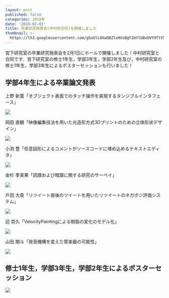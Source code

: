 ```yaml
---
layout: post
published: false
categories: 2018年
date: '2018-02-01'
title: 卒業研究発表会(中村研合同)を開催しました
thumbnail: >-
  https://lh3.googleusercontent.com/gSoUlL0XwO8ZlxHVsBgFZmYlGBvUVY9TtV5iaXVIXKxUWNo6GhJyq3nKfaFP90phWWlI0MjaQNEjxB0Fi9VAd7Bw26T8AQ3cvEH__6sULcza3Ho5ZbIpU6N7LLQ1hLzWU79IlDMWt870FZzTOeAV8gmribPJAiIPR9WFv8mpmm787ieKIP_u82_tZgsLY8XiXfZvq0kMk1s4pqdb7Tyi8_eG1q2IbVAYEN-QpKXbIv25y-4DdBm62ly2B-Eu7cjbwSkAArNpj6qFdIdgz0SJW2C0J1vcSFh5-7koSNVIrT65WbshRETpK3OqJ2jEZjZLfUbNcFlIP-q6p-tpVyWIuLUFKLkITWVBlV3VBl8NeH6ZDd0SEmEqHQ2zyZ1yN3fB8yZA6hrwkgukc-J2vt5ovURDMvyJk3gv2mJk0ihJL2aRGwITKtTh2y4OxmRYZWgOyLWKWU9LfVA04tui7_qchNcBrFi1epL9YLtioENaSwsXHEYyiNXKZZ-EmpYh_NgmwecNIuv6c6EZh4DBL7zK9pYacaSHzctHljgwfsO1o0ERN4CC75DAkXxG8J84UwP8cuO_y8bXPPI8R8qy9OZUsL6sQ8c3w7iUupBeK5CEPTJEiu7CKRUp4lpQgB_yOTVyjA43pnZtCDXMWX7JqDdb_DIgH8B5GkNhZw=w3324-h1868-no
---
```

宮下研究室の卒業研究発表会を2月1日にホールで開催しました！中村研究室と合同です．宮下研究室の修士1年生，学部3年生，学部2年生及び，中村研究室の修士1年生，学部3年生によるポスターセッションも行いました！

## 学部4年生による卒業論文発表

上野 新葉「オブジェクト表面でのタッチ操作を実現するタンジブルインタフェース」

![]({{site.baseurl}}/https://lh3.googleusercontent.com/UxCOuzw2HQb0hLK43wmt9eLH2Z_HWASCc17aJ-WZoxwB46_cywyPmcRS0i4r2BkipJn5kHBACFuzDxGsb-n7k0eVpm06BI67xqJaKqAJz3PuGo41q1nDezueGBR0xBF7yYts_3twfZULcFgx_0l0qiaNNoZxKKzhQJod78CkgJPdlGz7hdCteNAlWiVdetdRN42y4W6leuNZfncpGNfYx-9C2zZSNWbPBgtcoCxHLoy6cUFQpLlw-SjXEQPNZnOhSDqqEMR-CooX5C6OL8_yqymr3b5QmT0R7VYllIjPHYqEfIls91dppyi94nP0f7pKvR_R3ptSu_ZdW4zv6PxfnCdumPNQBvfP8FryEYXA80H-xAuaAQ_rEsFk2qR8S00lkOhbdnaCtywldwiQI_EkufQ_ilDWwzWFAWZy9RFwNNQK-lk4yYWoiZ0-qBjEwN9yTVwI4YFpy0w5mDM3cqfZGww1b7GwqSBAZ6nGJefm5keLAyC-HDZmUwgZZUL-RGI4H6UCX5h6I8jf7vkyiJp1bnESXvb5SY6znULEwgBjbdPClE5_GV2z-6-Yvfp96zGCs9XtZ27iS-57HGfMooP5i7zI2wLPopUiGyGYxTKKbL3-BdtX64RpJGXNifwwr3XnBLHQDU1563GFIOMgeXhj_3EUQF3Neh1diA=w3324-h1868-no)

岡田 直観「映像編集技法を用いた光造形方式3Dプリントのための立体形状デザイン」

![]({{site.baseurl}}/https://lh3.googleusercontent.com/WR3khycM-kZEbRkGLWj8J3fAJBJu_CssIbgivTYN4VGYVDTDzHA93mznTeS535a5yPIG7zjbAvIRxo6O2_MavftgtfLpqEeGdiQImN5_pbtKYk4gTOxAf3MC1VTl-Q3mE_Kc6mLxDzD7Pm1Y_WDX1mw2ybV6RlIIDyNRy09uh6k2gdGgjEK49YXzSdZWMVTbOPbMkmdT_ni10iddIa2e6Rvwkwxh4aAXlqisqAg_4qEZvV60WiQ3mWr86pvxBoKkbyrfZ851z58fgX2SMu7X615w4HW3GnPPgQk-hsGWQHVe2lcxSQp87gQU-HH0lKeV-fH-e9MJuf5u2ytVpR7Jig5S2Cv8z7UZ0Ak8tuJspuKKHZM_GmeAuMY3-4QVZ6RJ3hrN4LH36XEQNB1OBVSdaLJqjQXF4Sy_YwvyOPqT3Izhedj5uBE-TV2VIYS_R5uVoSKNZn45R_GDJGQR4r-3MzvMxgQP1fzQ5V3_TO4dT2UIl7szsjRPBfpKrH_rD1JJnbyFfm2iQ81PLFysk2G-Sc7FI9w8XlaxYqIQwHVAIo16jt_SmDvmGqXV2TxzLAIMnxCSPRokBnIXu7cqSQG5_8G3o0c5POO-8gI3qgf1zD0XafaraKCTaY39wom2vH9W9TQ8Y_lbYUH-PVMz3RgfZ3tk1YJBLkG4Gg=w3324-h1868-no)

小渕 豊「任意図形によるコメントがソースコードに埋め込めるテキストエディタ」

![]({{site.baseurl}}/https://lh3.googleusercontent.com/TTH5o7jtjp5U_gp2p-8TEGkBw9QdtnuIEd-qe1THCDXTBSNzUP8kEA-qgwsvxKxHiXMJhaimX-iYh9oJ6trqpclKm-8CI7UehdNFqgsUROuhoa7lGI85U3ZyiYwxlUaGd0vkTBUDOR4ZXQTioSsTa71kum2AoRIwTCZ5ssmQr3l5cRBhq6U4bPxgMNJ0K-3wSdLIZNOj444asxCUWTbUvotx0TsaJWruzQGFfpiPXwotAke7jv8BEYQmrTgoN8qOh9bdHJFhh9Kr_q7D4tGy7yRu43KLdX2atsMgqGBbovSRyqqscgF25FQQdfWuDK-KeJsyAiNy10d2tLsOhS7rmnCmDqAs3UjE2NeXfjBA8c9-IUdBr3gn6JoG5a5SoZQ9z8pVoknk453FukYvqoRc88BhjuPzfNlrHJQkB6Es-uSUgFTsok9998lYkIU-yGvRlazvUFR56puna8t8F9q8X0XcPlQJvzjdW1BiAL9yYPo7zalwJZ8-CgEaC0iW2aeigAWlNFDDGx6Gd_WzuOe7tuvzr9Eivi2kuHs6ILONNabiASPAQzeOzu6Dc8hHJQhxLQ-0SSdWXuoX7u5Pc7Ll2fv_czhdO2xABphLQLH_fY1aPdIyQHWJg_48gFtq6g5HEK7nPI-ZvTKRUJC__eWVC5gdeqRoZNx2vA=w3324-h1868-no)

金杉 季実果「読譜および暗譜に関する研究のサーベイ」

![]({{site.baseurl}}/https://lh3.googleusercontent.com/SzRdkw29LBfs9YlLzxnWr5AaeoEWEtt_JgilQE6-r4EhO-qCGIhRsCQvqI-4eLxOPEE-NTXy6as-rUsecvY5wfYmLlIoVuhNY1YR8YQ21X9JDa267EdYSO1lDPvZVU9B223OBOgItHBZU6qwwzNjwMKQX8aL9b9TcflES8MH2BGytL3EzvWFA4OEhjo7hT7puEY8EghRg7RbXAIdA8sDqEIWUCWPAfd65EnSR3auOIWBaKeeO-UglLj6KBQOlT0CRMHnKtIb2KuYP29yuMfZ6j52HtRLfLsUmaVKcf3-Cmr4ZJjeIXLylHzdIbTQXRchXv6ufpKrW2lMTTaYByNZAX8NB--ecdpma97iQuttCpY0U_eKGBEvLV6zWxJrO62Byb4OLPLrLcEefbKSl5qveLXjmqM3hLx9Gg_o7Q5Q5IcdQdufg1RoopGdFAIe4M9_lS0FLoEjLK2I_g5JsZSDWByMj7yIoGn1vxTo1AfEw-G9YsaUcaR6up1YoYdL7XQ6orm825T9bFTP_bE-F6wBrgYSP_o1lmc2UsdUSC9qDtRqWJW9clmOHdLpqBVbDCdI5G-FIJ-K4C37GtzhACWOmXBClD8rvrI6xNgtKYlw7nQn6L7V3hw7cADt2dF6AkV8Ek5nqfD6i7j5pwrIDftKJfjKcFbM0xuG-w=w3324-h1868-no)

戶田 大貴「リツイート直後のツイートを用いたリツイートのネガポジ評価システム」

![]({{site.baseurl}}/https://lh3.googleusercontent.com/adFtY-fjpBbi4xOhn__mjMw90Fk8MyeWOkX32ucCCf0scI8pUHNFOxraORDVwnXLv6nbrtBm9w9FLuu0_u3sxReeUWRITmc4rv_UwZTl3NRU8WEZvplSjIaNpTnzofXLZhFMX1pnlMx9gpc-jnue0hxBpHehTwGVOwOSluhWlfF8fKChQVu5eO42AHdLWPRFhPPFGQ_FUnA3gkH5T_c4SCYMOx0lxGZtAftPWFib23ibAKbbYDizqHILaW09wz4NHlrT7DlmrxbDTY1vpk-TvZ0LR5HO76Y45md6tnrI6x9uLM2715dYjusMyOhVFqmID-Co3TH0Vl0bSMxR9kx-BhdlxkJpxSC5XAH0SItciEbeb3CaZD8SlIPwqhWcWIsP8SIzLDNYmhMAwj2-2Xn6iZV9WPr_nGb5Y5RQlI8xKiarSTIlMTvGDdVkhY4Qjd7A6BE0UnVgxXeUncxdOPsFo0MHBi1eGacthr8yzmLoHs2wR4LhpHMkcpJCmD5ViZywI2kCXVYQ40_leFC5lwF2J812iFsQYSjgDU4vSc44030vfZUdy9GjW9LZccnJtjCh2w1xzsR7Ljydoq0Kzmox-y56gHxWZF62Z1LooP3PfGutogwFmrlA_aAqbx_b5G82D9FbOHrL5fFWXtbenstvH4y6v1HGaJbEGA=w3324-h1868-no)

迎 崇久「VelocityPaintingによる樹脂の変化のモデル化」

![]({{site.baseurl}}/https://lh3.googleusercontent.com/K3QFpjhm8NsUgLflpeUQxifh230Xooc2PIzyDWedFMbpqRQ_XncnHcgNZcBK7ddhDYoUU9dkM4Z5AxyBBsWTbs4eSbH73cWDbdVt-SYTK9zNVE7QBr7Sqkv7aUUpQEtehk6N570HP1CY3P-tUua8Q3XLMNtJX7LedsF6utCgN68FFU_arq0esQ9vrfUdmwE-8HnvylG0bT_ieRxMBDnk71sa0wuxKf3veUvjk7NvUrLnKbMJv9cavVAODg0KLFva_Lp7FFnfbZUnDI8YGPgIP9r7HmtXm_e5yj-JienjMpr225-oGmXYq5X4PpB-zCwoqRgy7U8b4sMFljSqcFA18dpQiX0K6-MFWTv9vsZpevr21u2I_KhOWMgnY6pLkni4CJdiE2mNP7oBJ7oKd-3y-6KiCl6XjhgRT0A4coQ2C1YXUWB3X4C6XhvyP9diCjArvx1_4zr3Ne3UPfacVBbZC0-V8SDAVri7z0EXDIE2dgkMWVd3WOCGnIVHjT-PuUl4jI3hRTDv-xzvdFuhKJtXKlTrpUm4gZoNWTlwBtd2mEfGf7gHE4q0GfnieskrpfnhViYW0L6NOgiQO4206ewy0n3wXXWsiq8uSzp8T5BbDspA04-i5HyGK9ZcP16J5CRH-E6BXOhFB4Ezui0oU1uwvGI2HCrbRc4Acw=w3324-h1868-no)

山田 開斗「発音機構を変えた管楽器の可能性」

![]({{site.baseurl}}/https://lh3.googleusercontent.com/wJhbFdKwuyXptVVEqN7SnSAwuDtcRZKT51gdWmF3YGN-dgDmdXrZr2A7kB05S8wIhUKU5EUlUVnfKLIJVpybuGN_12tYflPbTu5fg6cYJTqWAmBy3RGAcySLPbw2KdpQUFlsgqzwUzo85e-mjzB1eeNKH1l3KczEpMW0BnqFmtuobn4bHwm8QdIR5-G72p0QTNNAXcYXSDC42cwv3BZaLHPkNGP-RsW5Td3xVqXAPn_qMndai2lOetRqFRpM9S0vLWfN-zjJaH0XD7-AhzXUlQ1PfxlZMIadYriBzHOE7E9_XM-nrxOlDGblGeSY4iGzBDe5LqKCiA6W_McRIqnChOn3-CpbrUbk1KAACUBr6dD_UQYWRX48_HvKhQ0NMXARuaJWgWL0JT-CyNQh6baTnfOSadLbLnKuBVacVSkh2OKu51WXL2p7kYC2z80Q0GE5AbNVE0pmDpstkgij1tattpdvk-W46Wc4lmQrmS6YipWQZs40h77Dx3w1fhO4v691WMIngLAGsPsTBzNBZ7S8FMh-RqCVmyLzdot790lMhMLJvaXlswQMkVTo0x6WNcAFHxQOBk2THj1CFyN_LVj_4UukHJPW9keJMa_aB66-J_U1hgLd5O9NVBaVwHg9H5evR7Xajd1rsu1xVf3mlDwcgb6COPDel00qeQ=w3324-h1868-no)

## 修士1年生，学部3年生，学部2年生によるポスターセッション

![]({{site.baseurl}}/https://lh3.googleusercontent.com/Mz4esMm-ONDoHpQTde6JoVCFBJ8b7RQhJPwMXFF1TsHDjwjND6DszUSKLnVsVAIOyNCVF7jf8zr-6U45OzBy6TcZNjC-9D0n-8IJe4QavsZeIGG_9Snh9mCrMqTTmnMddPl72YBNAeQovZFcCjOKl3eqQHz8y1re-mC55at9LvCfG_KBaYIkTlBYZE5mcYRc4hhTa2mKYQOG8AY4PcFonDlMMmVYG7sg5PIxt0ygWEZTxV-uZ_bSKDiHbxbXxwS_nCd-QmyMHpTTh2BuuxzHvCexIF9o_C7lB53GYOacI86JlF5rkHvMjg8tgQiVF8uYYlYESsF9pXXukqZXuR9H2Bl9koEwngmL8DwErJ8NAJOtanblx-jm_Y3mEm3Uf26DD9mmnsgCg8HGUhV2KQzwAs2zjxos4BzgwCiS_pcQwbcDTZukhiSG3cb7ym3CU89rpXW6BrzPCDIC7k1vTkYvmo0TTDk07ahK66sAcfQy5lwsqqQFX4IGglxsqBu_mIPj1qUI_UgrpcO89OTYqtTMYsVJDIsUU-4Uh527Aizt_tSW0qt6dfbOQ413QJ5P8phlmFWatI9WY2tM5Wh6huu7iWuJQQyZHNJsHUhnW6iy3rMGTZvPkT4ZwsPBrWYxtbmw0hdPo5vHMPQcPmiu2ZbZjG-CXkGuGm4zqw=w3324-h1868-no)

